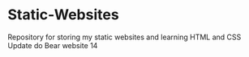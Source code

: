 # Static-Websites
Repository for storing my static websites and learning HTML and CSS
Update do Bear website 14
